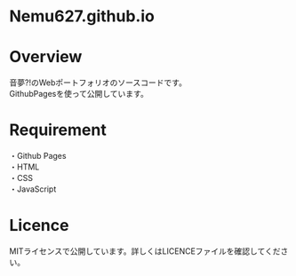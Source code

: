 # Nemu627.github.io

# Overview
音夢?!のWebポートフォリオのソースコードです。    
GithubPagesを使って公開しています。    

# Requirement
・Github Pages    
・HTML    
・CSS    
・JavaScript    

# Licence
MITライセンスで公開しています。詳しくはLICENCEファイルを確認してください。
